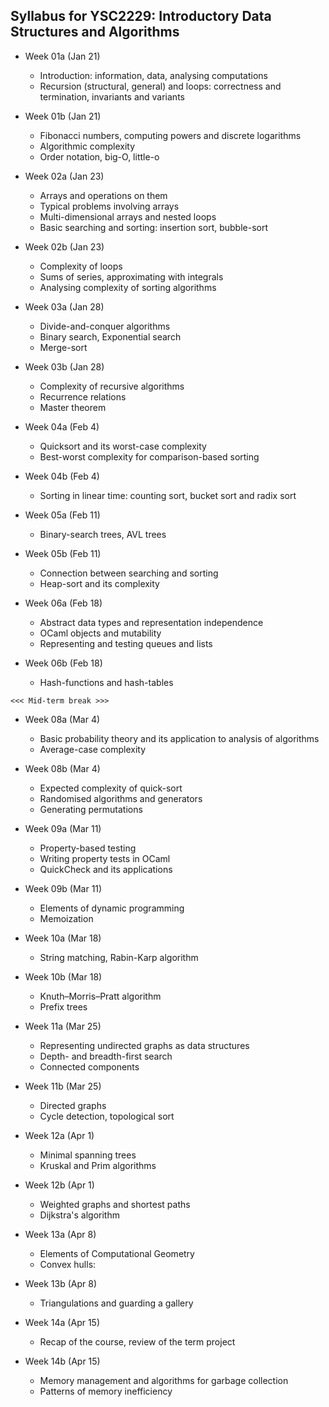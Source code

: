 ## Syllabus for YSC2229: Introductory Data Structures and Algorithms

* Week 01a (Jan 21)
  * Introduction: information, data, analysing computations
  * Recursion (structural, general) and loops: correctness and termination, invariants and variants
* Week 01b (Jan 21)
  * Fibonacci numbers, computing powers and discrete logarithms
  * Algorithmic complexity
  * Order notation, big-O, little-o

* Week 02a (Jan 23)
  * Arrays and operations on them
  * Typical problems involving arrays
  * Multi-dimensional arrays and nested loops
  * Basic searching and sorting: insertion sort, bubble-sort
* Week 02b (Jan 23)
  * Complexity of loops
  * Sums of series, approximating with integrals
  * Analysing complexity of sorting algorithms

* Week 03a (Jan 28)
  * Divide-and-conquer algorithms
  * Binary search, Exponential search
  * Merge-sort
* Week 03b (Jan 28)
  * Complexity of recursive algorithms
  * Recurrence relations
  * Master theorem
  
* Week 04a (Feb 4)
  * Quicksort and its worst-case complexity
  * Best-worst complexity for comparison-based sorting
* Week 04b (Feb 4)
  * Sorting in linear time: counting sort, bucket sort and radix sort

* Week 05a (Feb 11)
  * Binary-search trees, AVL trees
* Week 05b (Feb 11)
  * Connection between searching and sorting
  * Heap-sort and its complexity

* Week 06a (Feb 18)
  * Abstract data types and representation independence
  * OCaml objects and mutability
  * Representing and testing queues and lists
* Week 06b (Feb 18)
  * Hash-functions and hash-tables

```
<<< Mid-term break >>>
```

* Week 08a (Mar 4)
  * Basic probability theory and its application to analysis of algorithms
  * Average-case complexity
* Week 08b (Mar 4)
  * Expected complexity of quick-sort
  * Randomised algorithms and generators
  * Generating permutations

* Week 09a (Mar 11)
  * Property-based testing
  * Writing property tests in OCaml
  * QuickCheck and its applications
* Week 09b (Mar 11)
  * Elements of dynamic programming
  * Memoization

* Week 10a (Mar 18)
  * String matching, Rabin-Karp  algorithm
* Week 10b (Mar 18)
  * Knuth–Morris–Pratt algorithm
  * Prefix trees

* Week 11a (Mar 25)
  * Representing undirected graphs as data structures
  * Depth- and breadth-first search
  * Connected components
* Week 11b (Mar 25)
  * Directed graphs
  * Cycle detection, topological sort

* Week 12a (Apr 1)
  * Minimal spanning trees
  * Kruskal and Prim algorithms
* Week 12b (Apr 1)
  * Weighted graphs and shortest paths
  * Dijkstra's algorithm

* Week 13a (Apr 8)
  * Elements of Computational Geometry
  * Convex hulls: 
* Week 13b (Apr 8)
  * Triangulations and guarding a gallery

* Week 14a (Apr 15)
  * Recap of the course, review of the term project
* Week 14b (Apr 15)
  * Memory management and algorithms for garbage collection
  * Patterns of memory inefficiency
